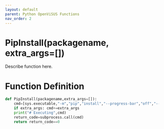 ```yaml
---
layout: default
parent: Python OpenViSUS Functions
nav_order: 2
---
```


# PipInstall(packagename, extra_args=[])

Describe function here.

# Function Definition

```python
def PipInstall(packagename,extra_args=[]):
	cmd=[sys.executable,"-m","pip","install","--progress-bar","off","--user",packagename]
	if extra_args: cmd+=extra_args
	print("# Executing",cmd)
	return_code=subprocess.call(cmd)
	return return_code==0

```